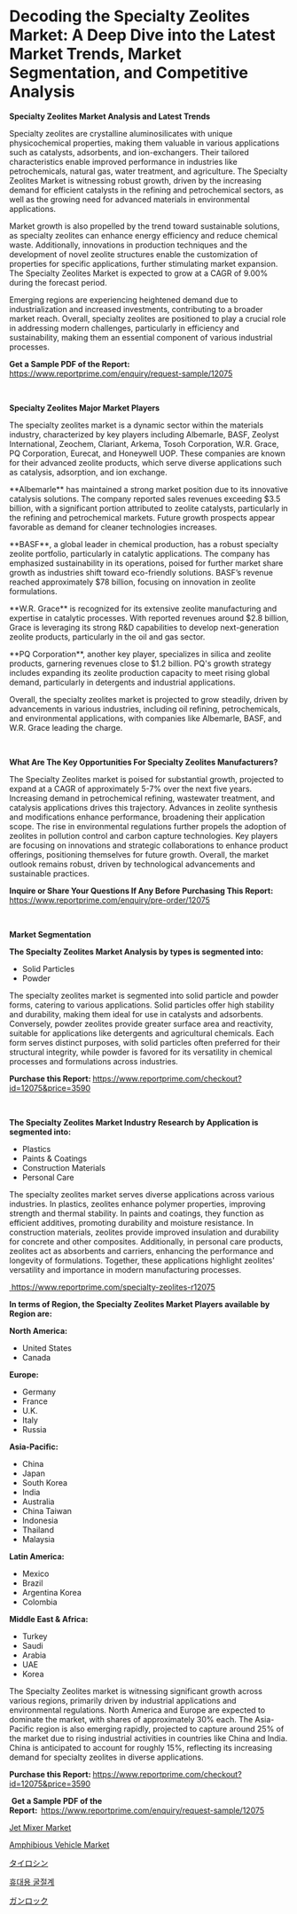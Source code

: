 <p><h1>Decoding the Specialty Zeolites Market: A Deep Dive into the Latest Market Trends, Market Segmentation, and Competitive Analysis</h1></p><p><strong>Specialty Zeolites Market Analysis and Latest Trends</strong></p>
<p><p>Specialty zeolites are crystalline aluminosilicates with unique physicochemical properties, making them valuable in various applications such as catalysts, adsorbents, and ion-exchangers. Their tailored characteristics enable improved performance in industries like petrochemicals, natural gas, water treatment, and agriculture. The Specialty Zeolites Market is witnessing robust growth, driven by the increasing demand for efficient catalysts in the refining and petrochemical sectors, as well as the growing need for advanced materials in environmental applications.</p><p>Market growth is also propelled by the trend toward sustainable solutions, as specialty zeolites can enhance energy efficiency and reduce chemical waste. Additionally, innovations in production techniques and the development of novel zeolite structures enable the customization of properties for specific applications, further stimulating market expansion. The Specialty Zeolites Market is expected to grow at a CAGR of 9.00% during the forecast period.</p><p>Emerging regions are experiencing heightened demand due to industrialization and increased investments, contributing to a broader market reach. Overall, specialty zeolites are positioned to play a crucial role in addressing modern challenges, particularly in efficiency and sustainability, making them an essential component of various industrial processes.</p></p>
<p><strong>Get a Sample PDF of the Report:&nbsp;</strong> <a href="https://www.reportprime.com/enquiry/request-sample/12075">https://www.reportprime.com/enquiry/request-sample/12075</a></p>
<p>&nbsp;</p>
<p><strong>Specialty Zeolites Major Market Players</strong></p>
<p><p>The specialty zeolites market is a dynamic sector within the materials industry, characterized by key players including Albemarle, BASF, Zeolyst International, Zeochem, Clariant, Arkema, Tosoh Corporation, W.R. Grace, PQ Corporation, Eurecat, and Honeywell UOP. These companies are known for their advanced zeolite products, which serve diverse applications such as catalysis, adsorption, and ion exchange.</p><p>**Albemarle** has maintained a strong market position due to its innovative catalysis solutions. The company reported sales revenues exceeding $3.5 billion, with a significant portion attributed to zeolite catalysts, particularly in the refining and petrochemical markets. Future growth prospects appear favorable as demand for cleaner technologies increases.</p><p>**BASF**, a global leader in chemical production, has a robust specialty zeolite portfolio, particularly in catalytic applications. The company has emphasized sustainability in its operations, poised for further market share growth as industries shift toward eco-friendly solutions. BASF’s revenue reached approximately $78 billion, focusing on innovation in zeolite formulations.</p><p>**W.R. Grace** is recognized for its extensive zeolite manufacturing and expertise in catalytic processes. With reported revenues around $2.8 billion, Grace is leveraging its strong R&D capabilities to develop next-generation zeolite products, particularly in the oil and gas sector.</p><p>**PQ Corporation**, another key player, specializes in silica and zeolite products, garnering revenues close to $1.2 billion. PQ's growth strategy includes expanding its zeolite production capacity to meet rising global demand, particularly in detergents and industrial applications.</p><p>Overall, the specialty zeolites market is projected to grow steadily, driven by advancements in various industries, including oil refining, petrochemicals, and environmental applications, with companies like Albemarle, BASF, and W.R. Grace leading the charge.</p></p>
<p>&nbsp;</p>
<p><strong>What Are The Key Opportunities For Specialty Zeolites Manufacturers?</strong></p>
<p><p>The Specialty Zeolites market is poised for substantial growth, projected to expand at a CAGR of approximately 5-7% over the next five years. Increasing demand in petrochemical refining, wastewater treatment, and catalysis applications drives this trajectory. Advances in zeolite synthesis and modifications enhance performance, broadening their application scope. The rise in environmental regulations further propels the adoption of zeolites in pollution control and carbon capture technologies. Key players are focusing on innovations and strategic collaborations to enhance product offerings, positioning themselves for future growth. Overall, the market outlook remains robust, driven by technological advancements and sustainable practices.</p></p>
<p><strong>Inquire or Share Your Questions If Any Before Purchasing This Report:</strong> <a href="https://www.reportprime.com/enquiry/pre-order/12075">https://www.reportprime.com/enquiry/pre-order/12075</a></p>
<p>&nbsp;</p>
<p><strong>Market Segmentation</strong></p>
<p><strong>The Specialty Zeolites Market Analysis by types is segmented into:</strong></p>
<p><ul><li>Solid Particles</li><li>Powder</li></ul></p>
<p><p>The specialty zeolites market is segmented into solid particle and powder forms, catering to various applications. Solid particles offer high stability and durability, making them ideal for use in catalysts and adsorbents. Conversely, powder zeolites provide greater surface area and reactivity, suitable for applications like detergents and agricultural chemicals. Each form serves distinct purposes, with solid particles often preferred for their structural integrity, while powder is favored for its versatility in chemical processes and formulations across industries.</p></p>
<p><strong>Purchase this Report:&nbsp;</strong><a href="https://www.reportprime.com/checkout?id=12075&price=3590">https://www.reportprime.com/checkout?id=12075&price=3590</a></p>
<p>&nbsp;</p>
<p><strong>The Specialty Zeolites Market Industry Research by Application is segmented into:</strong></p>
<p><ul><li>Plastics</li><li>Paints & Coatings</li><li>Construction Materials</li><li>Personal Care</li></ul></p>
<p><p>The specialty zeolites market serves diverse applications across various industries. In plastics, zeolites enhance polymer properties, improving strength and thermal stability. In paints and coatings, they function as efficient additives, promoting durability and moisture resistance. In construction materials, zeolites provide improved insulation and durability for concrete and other composites. Additionally, in personal care products, zeolites act as absorbents and carriers, enhancing the performance and longevity of formulations. Together, these applications highlight zeolites' versatility and importance in modern manufacturing processes.</p></p>
<p><a href="https://www.reportprime.com/specialty-zeolites-r12075">&nbsp;https://www.reportprime.com/specialty-zeolites-r12075</a></p>
<p><strong>In terms of Region, the Specialty Zeolites Market Players available by Region are:</strong></p>
<p>
    <p> <strong> North America: </strong>
        <ul>
            <li>United States</li>
            <li>Canada</li>
        </ul>
        </p> 
    <p> <strong> Europe: </strong>
        <ul>
            <li>Germany</li>
            <li>France</li>
            <li>U.K.</li>
            <li>Italy</li>
            <li>Russia</li>
        </ul>
        </p> 
    <p> <strong> Asia-Pacific: </strong>
        <ul>
            <li>China</li>
            <li>Japan</li>
            <li>South Korea</li>
            <li>India</li>
            <li>Australia</li>
            <li>China Taiwan</li>
            <li>Indonesia</li>
            <li>Thailand</li>
            <li>Malaysia</li>
        </ul>
        </p> 
    <p> <strong> Latin America: </strong>
        <ul>
            <li>Mexico</li>
            <li>Brazil</li>
            <li>Argentina Korea</li>
            <li>Colombia</li>
        </ul>
        </p> 
    <p> <strong> Middle East & Africa: </strong>
        <ul>
            <li>Turkey</li>
            <li>Saudi</li>
            <li>Arabia</li>
            <li>UAE</li>
            <li>Korea</li>
        </ul>
    </p>
    </p>
<p><p>The Specialty Zeolites market is witnessing significant growth across various regions, primarily driven by industrial applications and environmental regulations. North America and Europe are expected to dominate the market, with shares of approximately 30% each. The Asia-Pacific region is also emerging rapidly, projected to capture around 25% of the market due to rising industrial activities in countries like China and India. China is anticipated to account for roughly 15%, reflecting its increasing demand for specialty zeolites in diverse applications.</p></p>
<p><strong>Purchase this Report: </strong><a href="https://www.reportprime.com/checkout?id=12075&price=3590">https://www.reportprime.com/checkout?id=12075&price=3590</a></p>
<p>&nbsp;<strong>Get a Sample PDF of the Report:&nbsp;&nbsp;</strong><a href="https://www.reportprime.com/enquiry/request-sample/12075">https://www.reportprime.com/enquiry/request-sample/12075</a></p>
<p><strong></strong></p>
<p><p><a href="https://medium.com/@brennakessler/market-dynamics-and-future-trends-in-the-global-jet-mixer-market-sector-forecasted-for-period-from-88ad4e26c725">Jet Mixer Market</a></p><p><a href="https://issuu.com/reportprime-2/docs/amphibious-vehicle-market-size-2030_6e5b8fb48d22dd">Amphibious Vehicle Market</a></p><p><a href="https://github.com/lababdou/Market-Research-Report-List-6/blob/main/1000886316.md">タイロシン</a></p><p><a href="https://medium.com/@pwhkjukf5/%EB%AF%B8%EB%9E%98-%EC%A4%80%EB%B9%84-%EA%B8%80%EB%A1%9C%EB%B2%8C-%ED%9C%B4%EB%8C%80%EC%9A%A9-%EA%B5%B4%EC%A0%88%EA%B3%84-%EC%8B%9C%EC%9E%A5%EC%97%90-%EB%8C%80%ED%95%9C-%EC%A0%84%EB%9E%B5%EC%A0%81-%ED%86%B5%EC%B0%B0-2024-2031-c68d265299db">휴대용 굴절계</a></p><p><a href="https://medium.com/@vidarogahn/%E9%8A%83%E3%83%AD%E3%83%83%E3%82%AF%E5%B8%82%E5%A0%B4-%E3%82%B0%E3%83%AD%E3%83%BC%E3%83%90%E3%83%AB%E5%B8%82%E5%A0%B4%E3%81%AE%E6%B4%9E%E5%AF%9F%E3%81%A8%E5%9C%B0%E5%9F%9F%E5%88%86%E6%9E%90-2024%E5%B9%B4-2031%E5%B9%B4-117d8ac641da">ガンロック</a></p></p>